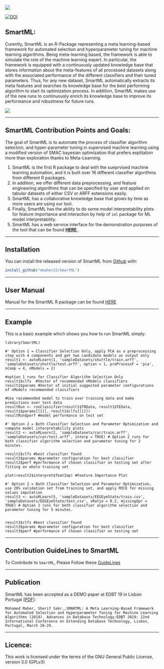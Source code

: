 <img src = "https://bigdata.cs.ut.ee/smartml/images/banner.png">


[![DOI](http://joss.theoj.org/papers/10.21105/joss.00786/status.svg)](https://doi.org/10.5441/002/edbt.2019.54)


## SmartML: 
Curently, SmartML is an R-Package representing a meta learning-based framework for automated selection and hyperparameter tuning for machine learning algorithms. Being meta-learning based, the framework is able to simulate the role of the machine learning expert. In particular, the framework is equipped with a continuously updated knowledge base that stores information about the meta-features of all processed datasets along with the associated performance of the different classifiers and their tuned parameters. Thus, for any new dataset, SmartML automatically extracts its meta features and searches its knowledge base for the best performing algorithm to start its optimization process. In addition, SmartML makes use of the new runs to continuously enrich its knowledge base to improve its performance and robustness for future runs.

<img src = "https://bigdata.cs.ut.ee/smartml/images/arch.jpg">

---
## SmartML Contribution Points and Goals:

The goal of SmartML is to automate the process of classifier algorithm selection, and hyper-parameter tuning in supervised machine learning using a modified version of SMAC bayesian optimization that prefers explitation more than exploration thanks to Meta-Learning. 
1. SmartML is the first R package to deal with the sueprvised machine learning automation, and it is built over 16 different classifier algorithms from different R packages. <br>
2. In addition, we offer different data preprocessing, and feature engineering algorithms that can be specified by user and applied on tabular datasets of either CSV or ARFF extensions easily.
3. SmartML has a collaborative knowledge base that grows by time as more users are using our tool.
4. Finally, SmartML has the ability to do some model interpretability plots for feature importance and interaction by help of ```iml``` package for ML model interpretability.
5. SmartML has a web service interface for the demonstration purposes of the tool that can be found <b> <a href = "https://bigdata.cs.ut.ee/smartml/index.html"> HERE </a></b>.

---
## Installation

You can install the released version of SmartML from [Github](https://github.com/mmaher22/SmartML) with:

``` r
install_github("mmaher22/SmartML")
```

---
## User Manual

Manual for the SmartML R package can be found <a href = "https://github.com/mmaher22/Auto-Machine-Learning/blob/master/manual.pdf"> HERE </a>

---
## Example

This is a basic example which shows you how to run SmartML simply:

```{r}
library(SmartML)
```

```{r}
#' Option 1 = Classifier Selection Only, apply PCA as a preprocessing step with 4 components and get two candidate models as output only
result1 <- autoRLearn(1, 'sampleDatasets/shuttle/train.arff', 'sampleDatasets/shuttle/test.arff', option = 1, preProcessF = 'pca', nComp = 4, nModels = 2) 

#option 1 runs for Classifier Algorithm Selection Only
result1$clfs  #Vector of recommended nModels classifiers
result1$params #Vector of initial suggested parameter configurations of nModels recommended classifiers

#Use recommended model to train over training data and make predictions over test data
resultRun <- runClassifier(result1$TRData, result1$TEData, result1$params[[1]], result1$clfs[[1]])
resultRun$perf #model performance on test set
```

```{r}
#' Option 2 = Both Classifier Selection and Parameter Optimization and compute model interpretability plots
result2 <- autoRLearn(2, 'sampleDatasets/car/train.arff', 'sampleDatasets/car/test.arff', interp = TRUE) # Option 2 runs for both classifier algorithm selection and parameter tuning for 2 minutes.

result2$clfs #best classifier found
result2$params #parameter configuration for best classifier
result2$perf #performance of chosen classifier on testing set after fitting on whole training set
```

```{r}
plot(result2$interpret$featImp) #Feature Importance Plot
```

```{r}
#' Option 2 = Both Classifier Selection and Parameter Optimization, use 20% validation set from training set, and apply MICE for missing values imputation
result3 <- autoRLearn(5, 'sampleDatasets/EEGEyeState/train.csv', 'sampleDatasets/EEGEyeState/test.csv', vRatio = 0.2, missingOpr = TRUE) # Option 2 runs for both classifier algorithm selection and parameter tuning for 5 minutes.


result3$clfs #best classifier found
result3$params #parameter configuration for best classifier
result3$perf #performance of chosen classifier on testing set
```

---
## Contribution GuideLines to SmartML
To Contribute to `SmartML`, Please Follow these <a href = "https://github.com/mmaher22/SmartML/blob/master/CONTRIBUTE.md"> GuideLines </a>

---
## Publication

SmartML has been accepted as a DEMO paper at EDBT 19 in Lisbon Portugal <a href = "http://openproceedings.org/2019/conf/edbt/EDBT19_paper_235.pdf">[PDF]</a>:
```
Mohamed Maher, Sherif Sakr.,SMARTML: A Meta Learning-Based Framework for Automated Selection and Hyperparameter Tuning for Machine Learning Algorithms (2019). Advances in Database Technology-EDBT 2019: 22nd International Conference on Extending Database Technology, Lisbon, Portugal, March 26-29.
```

---
## Licence:
This work is licensed under the terms of the GNU General Public License, version 3.0 (GPLv3)
